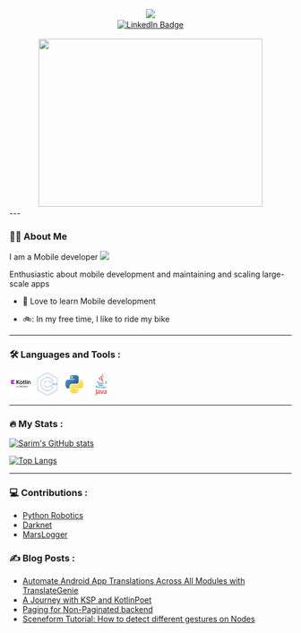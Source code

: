<div id="header" align="center">
  <img src="https://media.giphy.com/media/UoLt6Tm8wlSnWGfSFs/giphy.gif" width="100"/>
  <div id="badges">
  <a href="https://www.linkedin.com/in/sarimmehdi550/">
    <img src="https://img.shields.io/badge/LinkedIn-blue?style=for-the-badge&logo=linkedin&logoColor=white" alt="LinkedIn Badge"/>
  </a>
  </div>
  <img src="https://komarev.com/ghpvc/?username=sarimmehdi&style=flat-square&color=blue" alt=""/>
</div>
<div align="center">
  <img src="https://media.giphy.com/media/2ikwIgNrmPZICNmRyX/giphy.gif" width="400" height="300"/>
</div>
---

### :man_technologist: About Me
I am a Mobile developer <img src="https://media.giphy.com/media/WUlplcMpOCEmTGBtBW/giphy.gif" width="30">

Enthusiastic about mobile development and maintaining and scaling large-scale apps

- :seedling: Love to learn Mobile development

- :bike:: In my free time, I like to ride my bike

---

### :hammer_and_wrench: Languages and Tools :
<div>
  <img src="https://github.com/devicons/devicon/blob/master/icons/kotlin/kotlin-original-wordmark.svg" title="Kotlin" alt="Kotlin" width="40" height="40"/>&nbsp;
  <img src="https://github.com/devicons/devicon/blob/master/icons/cplusplus/cplusplus-line.svg" title="C++" alt="C++" width="40" height="40"/>&nbsp;
  <img src="https://github.com/devicons/devicon/blob/master/icons/python/python-original.svg" title="Python" alt="Python" width="40" height="40"/>&nbsp;
  <img src="https://github.com/devicons/devicon/blob/master/icons/java/java-original-wordmark.svg" title="Java" alt="Java" width="40" height="40"/>&nbsp;
</div>

---

### :fire: My Stats :
[![Sarim's GitHub stats](https://github-readme-stats.vercel.app/api?username=sarimmehdi)](https://github.com/anuraghazra/github-readme-stats)

[![Top Langs](https://github-readme-stats.vercel.app/api/top-langs/?username=sarimmehdi)](https://github.com/anuraghazra/github-readme-stats)

---

### 💻 Contributions :
- [Python Robotics](https://github.com/AtsushiSakai/PythonRobotics/commits?author=sarimmehdi)
- [Darknet](https://github.com/AlexeyAB/darknet/commits?author=sarimmehdi)
- [MarsLogger](https://github.com/OSUPCVLab/marslogger_android/commits?author=sarimmehdi)

### :writing_hand: Blog Posts :
<!-- BLOG-POST-LIST:START -->
- [Automate Android App Translations Across All Modules with TranslateGenie](https://medium.com/@sarim.mehdi.550/building-a-custom-gradle-task-for-automated-android-app-translations-d2f06ac084dd?source=rss-d7e00240d47------2)
- [A Journey with KSP and KotlinPoet](https://blog.kotlin-academy.com/a-journey-with-ksp-and-kotlinpoet-9eb8dd1333ac?source=rss-d7e00240d47------2)
- [Paging for Non-Paginated backend](https://medium.com/@sarim.mehdi.550/paging-for-non-paginated-backend-3aec3b48a4ee?source=rss-d7e00240d47------2)
- [Sceneform Tutorial: How to detect different gestures on Nodes](https://medium.com/@sarim.mehdi.550/sceneform-tutorial-how-to-detect-different-gestures-on-nodes-5dafb5709354?source=rss-d7e00240d47------2)
<!-- BLOG-POST-LIST:END -->
